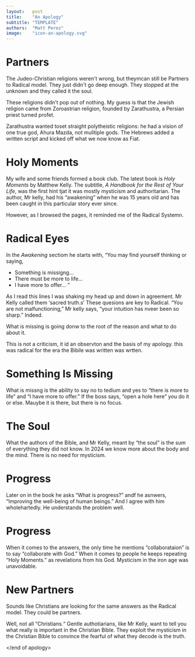 ```yaml
---
layout:   post
title:    "An Apology"
subtitle: "TEMPLATE"
authors:  "Matt Perez"
image:    "icon-an-apology.svg"
---
```


<div style='display:none; '>
 <p>The Judeo-Christian religions weren't wrong, they just didn't go deep enough.</p>
</div>

<h1>Partners</h1>
 <p>The Judeo-Christian religions weren't wrong, but theymcan still be Partners to Radical model. They just didn't go deep enough. They stopped at the unknown and they called it the soul.</p>
 <p>These religions didn't pop out of nothing. My guess is that the Jewish religion came from Zoroastrian religion, founded by Zarathustra, a Persian priest turned profet.</p>
 <p>Zarathustra wanted toset straight polytheistic religions: he had a vision of one true god, Ahura Mazda, not mulitiple gods. The Hebrews added a written script and kicked off what we now know as Fiat.</p>

<h1>Holy Moments</h1>
 <p>My wife and some friends formed a book club. The latest book is <em>Holy Moments</em> by Matthew Kelly. The subtitle, <em>A Handbook for the Rest of Your Life</em>, was the first hint tjat it was mostly mysticism and authoritarian. The author, Mr kelly, had his &ldquo;awakening&rdquo; when he was 15 years old and has been caught in this particular story ever since.</p>
 <p>However, as I browsed the pages, it reminded me of the Radical Systemn.</p> 

<h1>Radical Eyes</h1>
 <p>In the <em>Awakening</em> sectiom he starts with,
   &ldquo;You may find yourself thinking or saying,
  <ul>
   <li>Something is missigng&hellip;</li>
   <li>There must be more to life&hellip;</li>
   <li>I have more to offer&hellip; &rdquo;</li>
 </ul>
 <p>As I read this lines I was shaking my head up and down in agreement. Mr Kelly called them &lsquo;sacred truth.s&rsquo; These quesions are key to Radical. &ldquo;You are not malfunctioning,&rdquo; Mr kelly says, &ldquo;your intuition has nveer been so sharp.&rdquo; Indeed.</p>
 <p>What is missing is going donw to the root of the reason and what to do about it.</p>
 <p>This is not a criticism, it id an observton and the basis of my apology. this was radical for the era the Bibile was written was wrtten.</p>

 <h1>Something Is Missing</h1>
  <p>What is missng is the ability to say no to tedium and yes to &ldquo;there is more to life&rdquo; and &ldquo;I have more to offer.&rdquo; If the boss says, &ldquo;open a hole here&rdquo; you do it or else. Mauybe it is there, but there is no focus.</p>

<h1>The Soul</h1>
  <p>What the authors of the Bible, and Mr Kelly, meant by &ldquo;the soul&rdquo; is the sum of everything they did not know. In 2024 we know more about the body and the mind. There is no need for mysticism.</p>

<h1>Progress</h1>
 <p>Later on in the book he asks &ldquo;What is progress?&rdquo; andf he asnwers, &ldquo;Improving the well-being of human beings.&rdquo; And I agree with him wholehartedly. He understands the problem well.</p>

<h1>Progress</h1>
 <p>When it comes to the answers, the only time he mentions &ldquo;collaborataion&rdquo; is to say &ldquo;collaborate with God.&rdquo; When it comes tp people he keeps repeating &ldquo;Holy Moments.&rdquo; as revelations from his God. Mysticism in the iron age was unavoidable.</p>

<h1>New Partners</h1>
 <p>Sounds like Christians are looking for the same answers as the Radical model. They could be partners.</p>
 <p>Well, not all &ldquo;Christians.&ldquo; Gentle authotiarians, like Mr Kelly, want to tell you what really is important in the Christian Bible. They exploit the mysticism in the Christian Bible to convince the fearful of what they decode is the truth.</p>

 &lt;/end of apology&gt;